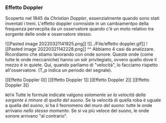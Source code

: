 ### Effetto Doppler
Scoperto nel 1845 da _Christian Doppler_, essenzialmente quando sono stati inventati i treni. L'effetto doppler comnsiste in un cambiamentpo della frequenza pervecpita da un osservatore quando c'è un moto relativo tra sorgente delle onde e osservatore stesso.

![[Pasted image 20220321141925.png]]
![[../File/effetto doppler.gif]]
![[Pasted image 20220321142228.png]]
^^ Abbiamo 4 casi da analizzare.
Ricordiamo che stiamo lavorando con onde sonore. Queste onde (come tutte le onde meccaniche) hanno un sdr privilegiato, ovvero quello dove il mezzo è in quiete. Qui, quando parliamo di "velocità", lo facciamo rispetto all'osservatore.
(T_p indica un periodo del segnale).

[[Effetto Doppler 0]]
[[Effetto Doppler 1]]
[[Effetto Doppler 2]]
[[Effetto Doppler 3]]

`NOTA` Tutte le formule indicate valgono _solamente se la velocità della sorgente è minore di quella del suono_.  Se la velocità di quella roba è uguale a quella del suono, si ha il feonomeno del _muro del suono_: tutte le onde arrivano _nello stesso momento_. Se si va più veloce del suono, le onde sonore arrivano "al contrario". 